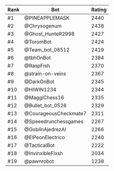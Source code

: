 Rank|Bot|Rating
---|---|---
#1|@PINEAPPLEMASK|2440
#2|@Chrysogenum|2438
#3|@Ghost_HunteR2998|2427
#4|@ToromBot|2424
#5|@Team_bot_08512|2419
#6|@tbhOnBot|2384
#7|@RaspFish|2370
#8|@strain-on-veins|2367
#9|@DarkOnBot|2345
#10|@HIWIN1234|2344
#11|@MaggiChess16|2335
#12|@Bullet_bot_0526|2329
#13|@CourageousCheckmate7|2311
#14|@Speeedrunchessgames|2267
#15|@GoblinAjedrezAI|2266
#16|@ElPeonElectrico|2240
#17|@TacticalBot|2222
#18|@InvinxibleFlxsh|2034
#19|@pawnrobot|1238
